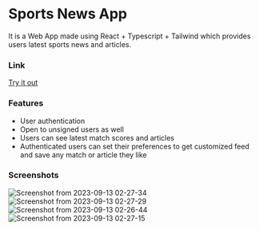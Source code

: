# Sports News App

It is a Web App made using React + Typescript + Tailwind which provides users latest sports news and articles.

### Link
[Try it out](https://capstone-301-kshitij.netlify.app/)

### Features

- User authentication
- Open to unsigned users as well
- Users can see latest match scores and articles
- Authenticated users can set their preferences to get customized feed and save any match or article they like

### Screenshots
![Screenshot from 2023-09-13 02-27-34](https://github.com/kshitijv256/capstone301/assets/101321276/029f2f56-800f-4108-b0a5-e3038de87484)
![Screenshot from 2023-09-13 02-27-29](https://github.com/kshitijv256/capstone301/assets/101321276/36c20f28-17b0-4259-a3dc-89c0fcf1957d)
![Screenshot from 2023-09-13 02-26-44](https://github.com/kshitijv256/capstone301/assets/101321276/33f6fa49-394c-4e97-ad7f-835985e4a6c6)
![Screenshot from 2023-09-13 02-27-15](https://github.com/kshitijv256/capstone301/assets/101321276/271bf976-118d-449d-ba87-f223ed0a4ab4)


